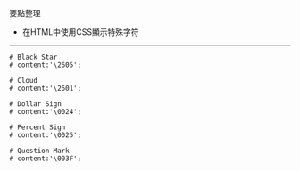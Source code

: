 要點整理
- 在HTML中使用CSS顯示特殊字符

---

```
# Black Star
# content:'\2605';
```

```
# Cloud
# content:'\2601';
```

```
# Dollar Sign
# content:'\0024';
```

```
# Percent Sign
# content:'\0025';
```

```
# Question Mark
# content:'\003F';
```